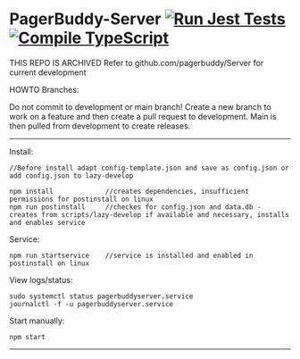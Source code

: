 # PagerBuddy-Server [![Run Jest Tests](https://github.com/PagerBuddy/Server/actions/workflows/run_tests.yml/badge.svg)](https://github.com/PagerBuddy/Server/actions/workflows/run_tests.yml) [![Compile TypeScript](https://github.com/PagerBuddy/Server/actions/workflows/tsc.yml/badge.svg)](https://github.com/PagerBuddy/Server/actions/workflows/tsc.yml)

THIS REPO IS ARCHIVED
Refer to github.com/pagerbuddy/Server for current development


HOWTO Branches:

Do not commit to development or main branch! Create a new branch to work on a feature and then create a pull request to development. Main is then pulled from development to create releases.

---
Install:

    //Before install adapt config-template.json and save as config.json or add config.json to lazy-develop
    
    npm install             //creates dependencies, insufficient permissions for postinstall on linux
    npm run postinstall     //checkes for config.json and data.db - creates from scripts/lazy-develop if available and necessary, installs and enables service

Service:

    npm run startservice    //service is installed and enabled in postinstall on linux
    

View logs/status:

    sudo systemctl status pagerbuddyserver.service
    journalctl -f -u pagerbuddyserver.service

Start manually:

    npm start
    
----
